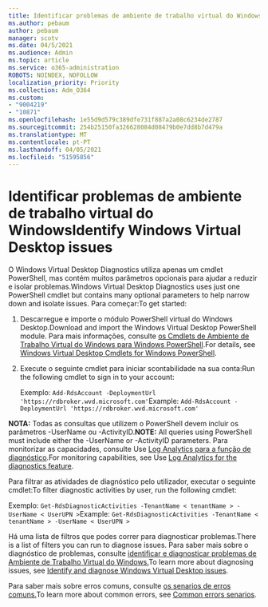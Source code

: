 ```yaml
---
title: Identificar problemas de ambiente de trabalho virtual do Windows
ms.author: pebaum
author: pebaum
manager: scotv
ms.date: 04/5/2021
ms.audience: Admin
ms.topic: article
ms.service: o365-administration
ROBOTS: NOINDEX, NOFOLLOW
localization_priority: Priority
ms.collection: Adm_O364
ms.custom:
- "9004219"
- "10871"
ms.openlocfilehash: 1e55d9d579c389dfe731f887a2a08c6234de2787
ms.sourcegitcommit: 254b25150fa326628084d08479b0e7dd8b7d479a
ms.translationtype: MT
ms.contentlocale: pt-PT
ms.lasthandoff: 04/05/2021
ms.locfileid: "51595856"
---
```

# <a name="identify-windows-virtual-desktop-issues"></a><span data-ttu-id="0c9fb-102">Identificar problemas de ambiente de trabalho virtual do Windows</span><span class="sxs-lookup"><span data-stu-id="0c9fb-102">Identify Windows Virtual Desktop issues</span></span>

<span data-ttu-id="0c9fb-103">O Windows Virtual Desktop Diagnostics utiliza apenas um cmdlet PowerShell, mas contém muitos parâmetros opcionais para ajudar a reduzir e isolar problemas.</span><span class="sxs-lookup"><span data-stu-id="0c9fb-103">Windows Virtual Desktop Diagnostics uses just one PowerShell cmdlet but contains many optional parameters to help narrow down and isolate issues.</span></span> <span data-ttu-id="0c9fb-104">Para começar:</span><span class="sxs-lookup"><span data-stu-id="0c9fb-104">To get started:</span></span> 

1. <span data-ttu-id="0c9fb-105">Descarregue e importe o módulo PowerShell virtual do Windows Desktop.</span><span class="sxs-lookup"><span data-stu-id="0c9fb-105">Download and import the Windows Virtual Desktop PowerShell module.</span></span> <span data-ttu-id="0c9fb-106">Para mais informações, consulte [os Cmdlets de Ambiente de Trabalho Virtual do Windows para Windows PowerShell](https://docs.microsoft.com/powershell/windows-virtual-desktop/overview).</span><span class="sxs-lookup"><span data-stu-id="0c9fb-106">For details, see [Windows Virtual Desktop Cmdlets for Windows PowerShell](https://docs.microsoft.com/powershell/windows-virtual-desktop/overview).</span></span>

1. <span data-ttu-id="0c9fb-107">Execute o seguinte cmdlet para iniciar scontabilidade na sua conta:</span><span class="sxs-lookup"><span data-stu-id="0c9fb-107">Run the following cmdlet to sign in to your account:</span></span>
    
    <span data-ttu-id="0c9fb-108">Exemplo: `Add-RdsAccount -DeploymentUrl 'https://rdbroker.wvd.microsoft.com'`</span><span class="sxs-lookup"><span data-stu-id="0c9fb-108">Example: `Add-RdsAccount -DeploymentUrl 'https://rdbroker.wvd.microsoft.com'`</span></span>

<span data-ttu-id="0c9fb-109">**NOTA:** Todas as consultas que utilizem o PowerShell devem incluir os parâmetros -UserName ou -ActivityID.</span><span class="sxs-lookup"><span data-stu-id="0c9fb-109">**NOTE:** All queries using PowerShell must include either the -UserName or -ActivityID parameters.</span></span> <span data-ttu-id="0c9fb-110">Para monitorizar as capacidades, consulte Use [Log Analytics para a função de diagnóstico](https://go.microsoft.com/fwlink/?linkid=2126847).</span><span class="sxs-lookup"><span data-stu-id="0c9fb-110">For monitoring capabilities, see Use [Log Analytics for the diagnostics feature](https://go.microsoft.com/fwlink/?linkid=2126847).</span></span>

<span data-ttu-id="0c9fb-111">Para filtrar as atividades de diagnóstico pelo utilizador, executar o seguinte cmdlet:</span><span class="sxs-lookup"><span data-stu-id="0c9fb-111">To filter diagnostic activities by user, run the following cmdlet:</span></span>

<span data-ttu-id="0c9fb-112">Exemplo: `Get-RdsDiagnosticActivities -TenantName < tenantName > -UserName < UserUPN >`</span><span class="sxs-lookup"><span data-stu-id="0c9fb-112">Example: `Get-RdsDiagnosticActivities -TenantName < tenantName > -UserName < UserUPN >`</span></span>

<span data-ttu-id="0c9fb-113">Há uma lista de filtros que podes correr para diagnosticar problemas.</span><span class="sxs-lookup"><span data-stu-id="0c9fb-113">There is a list of filters you can run to diagnose issues.</span></span> <span data-ttu-id="0c9fb-114">Para saber mais sobre o diagnóstico de problemas, consulte [identificar e diagnosticar problemas de Ambiente de Trabalho Virtual do Windows.](https://docs.microsoft.com/azure/virtual-desktop/diagnostics-role-service#diagnose-issues-with-powershell)</span><span class="sxs-lookup"><span data-stu-id="0c9fb-114">To learn more about diagnosing issues, see [Identify and diagnose Windows Virtual Desktop issues](https://docs.microsoft.com/azure/virtual-desktop/diagnostics-role-service#diagnose-issues-with-powershell).</span></span>

<span data-ttu-id="0c9fb-115">Para saber mais sobre erros comuns, consulte [os senarios de erros comuns.](https://docs.microsoft.com/azure/virtual-desktop/diagnostics-role-service#common-error-scenarios)</span><span class="sxs-lookup"><span data-stu-id="0c9fb-115">To learn more about common errors, see [Common errors senarios](https://docs.microsoft.com/azure/virtual-desktop/diagnostics-role-service#common-error-scenarios).</span></span>
